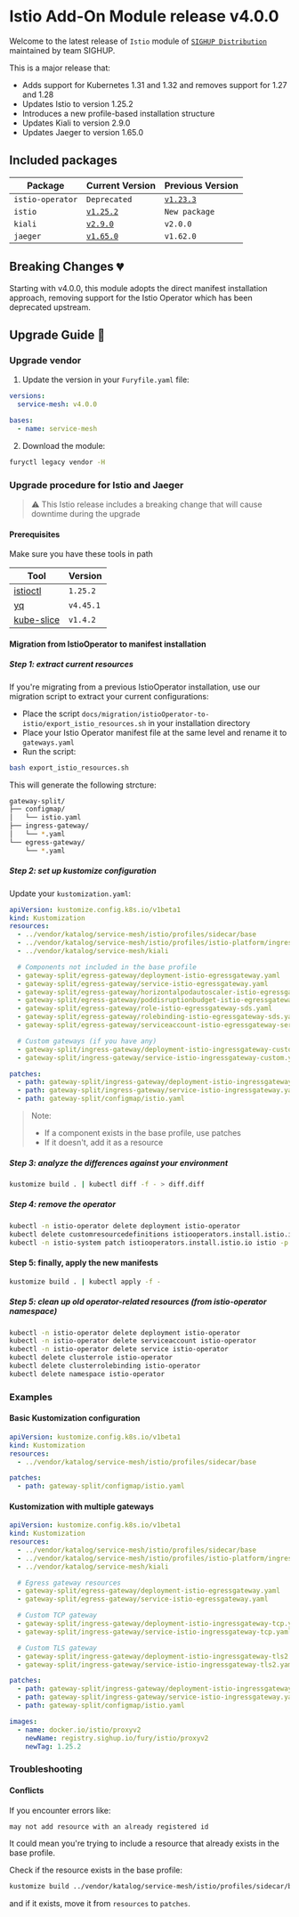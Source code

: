 # Istio Add-On Module release v4.0.0

Welcome to the latest release of `Istio` module of [`SIGHUP Distribution`](https://github.com/sighupio/distribution) maintained by team SIGHUP.

This is a major release that:

- Adds support for Kubernetes 1.31 and 1.32 and removes support for 1.27 and 1.28
- Updates Istio to version 1.25.2
- Introduces a new profile-based installation structure
- Updates Kiali to version 2.9.0
- Updates Jaeger to version 1.65.0

## Included packages

| Package         | Current Version                                                           | Previous Version |
| --------------  | ------------------------------------------------------------------------- | ---------------- |
| `istio-operator` |     `Deprecated`        |  [`v1.23.3`](https://github.com/istio/istio/releases/tag/1.23.3)   |
| `istio`         | [`v1.25.2`](https://github.com/istio/istio/releases/tag/1.25.2)           | `New package`    |
| `kiali`         | [`v2.9.0`](https://github.com/kiali/kiali/releases/tag/v2.9.0)            | `v2.0.0`         |
| `jaeger`        | [`v1.65.0`](https://github.com/jaegertracing/jaeger/releases/tag/v1.65.0) | `v1.62.0`        |

## Breaking Changes 💔

Starting with v4.0.0, this module adopts the direct manifest installation approach, removing support for the Istio Operator which has been deprecated upstream.

## Upgrade Guide 🦮

### Upgrade vendor

1. Update the version in your `Furyfile.yaml` file:

```yaml
versions:
  service-mesh: v4.0.0

bases:
  - name: service-mesh
```

2. Download the module:

```bash
furyctl legacy vendor -H
```

### Upgrade procedure for Istio and Jaeger

> ⚠️ This Istio release includes a breaking change that will cause downtime during the upgrade

#### Prerequisites

Make sure you have these tools in path

| Tool                                    | Version    |
| --------------------------------------- | ---------- |
| [istioctl][istioctl-repo]               | `1.25.2`   |
| [yq][yq-repo]                           | `v4.45.1`  |
| [kube-slice][kube-slice-repo]           | `v1.4.2`   |

#### Migration from IstioOperator to manifest installation

##### Step 1: extract current resources

If you're migrating from a previous IstioOperator installation, use our migration script to extract your current configurations:

- Place the script `docs/migration/istioOperator-to-istio/export_istio_resources.sh` in your installation directory
- Place your Istio Operator manifest file at the same level and rename it to `gateways.yaml`
- Run the script:

```bash
bash export_istio_resources.sh
```

This will generate the following strcture:

```bash
gateway-split/
├── configmap/
│   └── istio.yaml
├── ingress-gateway/
│   └── *.yaml
└── egress-gateway/
    └── *.yaml
```

##### Step 2: set up kustomize configuration

Update your `kustomization.yaml`:

```yaml
apiVersion: kustomize.config.k8s.io/v1beta1
kind: Kustomization
resources:
  - ../vendor/katalog/service-mesh/istio/profiles/sidecar/base
  - ../vendor/katalog/service-mesh/istio/profiles/istio-platform/ingress
  - ../vendor/katalog/service-mesh/kiali

  # Components not included in the base profile
  - gateway-split/egress-gateway/deployment-istio-egressgateway.yaml
  - gateway-split/egress-gateway/service-istio-egressgateway.yaml
  - gateway-split/egress-gateway/horizontalpodautoscaler-istio-egressgateway.yaml
  - gateway-split/egress-gateway/poddisruptionbudget-istio-egressgateway.yaml
  - gateway-split/egress-gateway/role-istio-egressgateway-sds.yaml
  - gateway-split/egress-gateway/rolebinding-istio-egressgateway-sds.yaml
  - gateway-split/egress-gateway/serviceaccount-istio-egressgateway-service-account.yaml

  # Custom gateways (if you have any)
  - gateway-split/ingress-gateway/deployment-istio-ingressgateway-custom.yaml
  - gateway-split/ingress-gateway/service-istio-ingressgateway-custom.yaml

patches:
  - path: gateway-split/ingress-gateway/deployment-istio-ingressgateway.yaml
  - path: gateway-split/ingress-gateway/service-istio-ingressgateway.yaml
  - path: gateway-split/configmap/istio.yaml
```

> Note:  
> - If a component exists in the base profile, use patches
> - If it doesn't, add it as a resource

##### Step 3: analyze the differences against your environment

```bash
kustomize build . | kubectl diff -f - > diff.diff
```

##### Step 4: remove the operator

```bash
kubectl -n istio-operator delete deployment istio-operator
kubectl delete customresourcedefinitions istiooperators.install.istio.io
kubectl -n istio-system patch istiooperators.install.istio.io istio -p '{"metadata":{"finalizers":[]}}' --type=merge
```

#### Step 5: finally, apply the new manifests

```bash
kustomize build . | kubectl apply -f -
```

##### Step 5: clean up old operator-related resources (from istio-operator namespace)

```bash
kubectl -n istio-operator delete deployment istio-operator
kubectl -n istio-operator delete serviceaccount istio-operator
kubectl -n istio-operator delete service istio-operator
kubectl delete clusterrole istio-operator
kubectl delete clusterrolebinding istio-operator
kubectl delete namespace istio-operator
```

### Examples

#### Basic Kustomization configuration

```yaml
apiVersion: kustomize.config.k8s.io/v1beta1
kind: Kustomization
resources:
  - ../vendor/katalog/service-mesh/istio/profiles/sidecar/base

patches:
  - path: gateway-split/configmap/istio.yaml
```

#### Kustomization with multiple gateways

```yaml
apiVersion: kustomize.config.k8s.io/v1beta1
kind: Kustomization
resources:
  - ../vendor/katalog/service-mesh/istio/profiles/sidecar/base
  - ../vendor/katalog/service-mesh/istio/profiles/istio-platform/ingress
  - ../vendor/katalog/service-mesh/kiali

  # Egress gateway resources
  - gateway-split/egress-gateway/deployment-istio-egressgateway.yaml
  - gateway-split/egress-gateway/service-istio-egressgateway.yaml

  # Custom TCP gateway
  - gateway-split/ingress-gateway/deployment-istio-ingressgateway-tcp.yaml
  - gateway-split/ingress-gateway/service-istio-ingressgateway-tcp.yaml

  # Custom TLS gateway
  - gateway-split/ingress-gateway/deployment-istio-ingressgateway-tls2.yaml
  - gateway-split/ingress-gateway/service-istio-ingressgateway-tls2.yaml

patches:
  - path: gateway-split/ingress-gateway/deployment-istio-ingressgateway.yaml
  - path: gateway-split/ingress-gateway/service-istio-ingressgateway.yaml
  - path: gateway-split/configmap/istio.yaml

images:
  - name: docker.io/istio/proxyv2
    newName: registry.sighup.io/fury/istio/proxyv2
    newTag: 1.25.2
```

### Troubleshooting

#### Conflicts

If you encounter errors like:

```bash
may not add resource with an already registered id
```

It could mean you're trying to include a resource that already exists in the base profile.

Check if the resource exists in the base profile:

```bash
kustomize build ../vendor/katalog/service-mesh/istio/profiles/sidecar/base | grep "resource-name"
```

and if it exists, move it from `resources` to `patches`.

<!-- links -->
[istioctl-repo]: https://istio.io/latest/docs/ops/diagnostic-tools/istioctl/#install-hahahugoshortcode971s2hbhb
[yq-repo]: https://github.com/mikefarah/yq
[kube-slice-repo]: https://github.com/patrickdappollonio/kubectl-slice